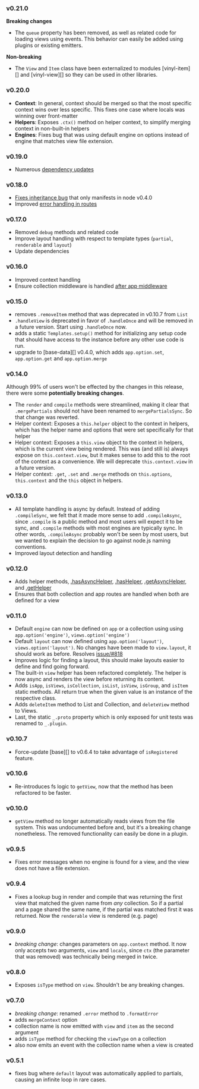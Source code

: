 ### v0.21.0

**Breaking changes**

- The `queue` property has been removed, as well as related code for loading views using events. This behavior can easily be added using plugins or existing emitters.

**Non-breaking**

- The `View` and `Item` class have been externalized to modules [vinyl-item][] and [vinyl-view][] so they can be used in other libraries.

### v0.20.0

- **Context**: In general, context should be merged so that the most specific context wins over less specific. This fixes one case where locals was winning over front-matter
- **Helpers**: Exposes `.ctx()` method on helper context, to simplify merging context in non-built-in helpers 
- **Engines**: Fixes bug that was using default engine on options instead of engine that matches view file extension. 

### v0.19.0

- Numerous [dependency updates](https://github.com/jonschlinkert/templates/commit/6f78d88aa1920b84d20177bf35942e596b8e58b5)

### v0.18.0

- [Fixes inheritance bug](https://github.com/jonschlinkert/templates/commit/66b0d885648600c97b4a158eaebf3e95443ec66e) that only manifests in node v0.4.0
- Improved [error handling in routes](https://github.com/jonschlinkert/templates/commit/d7654b74502465587da1e490c09e486fbf43f6db)

### v0.17.0

- Removed `debug` methods and related code
- Improve layout handling with respect to template types (`partial`, `renderable` and `layout`)
- Update dependencies

### v0.16.0

- Improved context handling
- Ensure collection middleware is handled [after app middleware](https://github.com/jonschlinkert/templates/commit/f47385f5172a2773c3ab2a969ebfccc533ec5e27)

### v0.15.0

- removes `.removeItem` method that was deprecated in v0.10.7 from `List`
- `.handleView` is deprecated in favor of `.handleOnce` and will be removed in a future version. Start using `.handleOnce` now.
- adds a static `Templates.setup()` method for initializing any setup code that should have access to the instance before any other use code is run.
- upgrade to [base-data][] v0.4.0, which adds `app.option.set`, `app.option.get` and `app.option.merge`

### v0.14.0

Although 99% of users won't be effected by the changes in this release, there were some **potentially breaking changes**. 

- The `render` and `compile` methods were streamlined, making it clear that `.mergePartials` should not have been renamed to `mergePartialsSync`. So that change was reverted.
- Helper context: Exposes a `this.helper` object to the context in helpers, which has the helper name and options that were set specifically for that helper
- Helper context: Exposes a `this.view` object to the context in helpers, which is the current view being rendered. This was (and still is) always expose on `this.context.view`, but it makes sense to add this to the root of the context as a convenience. We will deprecate `this.context.view` in a future version.
- Helper context: `.get`, `.set` and `.merge` methods on `this.options`, `this.context` and the `this` object in helpers. 

### v0.13.0

- All template handling is async by default. Instead of adding `.compileSync`, we felt that it made more sense to add `.compileAsync`, since `.compile` is a public method and most users will expect it to be sync, and `.compile` methods with most engines are typically sync. In other words, `.compileAsync` probably won't be seen by most users, but we wanted to explain the decision to go against node.js naming conventions.
- Improved layout detection and handling

### v0.12.0

- Adds helper methods, [.hasAsyncHelper](#hasasynchelper), [.hasHelper](#hashelper), [.getAsyncHelper](#getasynchelper), and [.getHelper](#gethelper)
- Ensures that both collection and app routes are handled when both are defined for a view

### v0.11.0

- Default `engine` can now be defined on `app` or a collection using using `app.option('engine')`, `views.option('engine')`
- Default `layout` can now defined using `app.option('layout')`, `views.option('layout')`. No changes have been made to `view.layout`, it should work as before. Resolves [issue/#818](../../issues/818)
- Improves logic for finding a layout, this should make layouts easier to define and find going forward.
- The built-in `view` helper has been refactored completely. The helper is now async and renders the view before returning its content.
- Adds `isApp`, `isViews`, `isCollection`, `isList`, `isView`, `isGroup`, and `isItem` static methods. All return true when the given value is an instance of the respective class.
- Adds `deleteItem` method to List and Collection, and `deleteView` method to Views.
- Last, the static `_.proto` property which is only exposed for unit tests was renamed to `_.plugin`.

### v0.10.7

- Force-update [base][] to v0.6.4 to take advantage of `isRegistered` feature.

### v0.10.6

- Re-introduces fs logic to `getView`, now that the method has been refactored to be faster.

### v0.10.0

- `getView` method no longer automatically reads views from the file system. This was undocumented before and, but it's a breaking change nonetheless. The removed functionality can easily be done in a plugin.

### v0.9.5

- Fixes error messages when no engine is found for a view, and the view does not have a file extension.

### v0.9.4

- Fixes a lookup bug in render and compile that was returning the first view that matched the given name from _any_ collection. So if a partial and a page shared the same name, if the partial was matched first it was returned. Now the `renderable` view is rendered (e.g. page)

### v0.9.0

- _breaking change_: changes parameters on `app.context` method. It now only accepts two arguments, `view` and `locals`, since `ctx` (the parameter that was removed) was technically being merged in twice.

### v0.8.0

- Exposes `isType` method on `view`. Shouldn't be any breaking changes.

### v0.7.0

- _breaking change_: renamed `.error` method to `.formatError`
- adds `mergeContext` option
- collection name is now emitted with `view` and `item` as the second argument
- adds `isType` method for checking the `viewType` on a collection
- also now emits an event with the collection name when a view is created

### v0.5.1

- fixes bug where `default` layout was automatically applied to partials, causing an infinite loop in rare cases.
